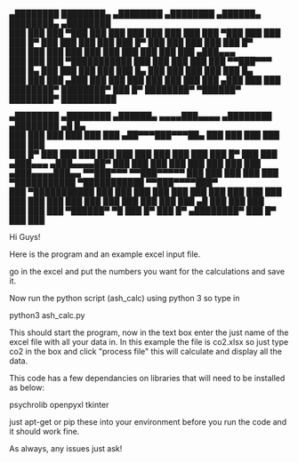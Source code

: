 
 ▄████████ ████████▄     ▄████████       ▄████████  ▄██████▄  ████████▄     ▄████████              
███    ███ ███   ▀███   ███    ███      ███    ███ ███    ███ ███   ▀███   ███    ███              
███    █▀  ███    ███   ███    ███      ███    █▀  ███    ███ ███    ███   ███    █▀               
███        ███    ███   ███    ███      ███        ███    ███ ███    ███  ▄███▄▄▄                  
███        ███    ███ ▀███████████      ███        ███    ███ ███    ███ ▀▀███▀▀▀                  
███    █▄  ███    ███   ███    ███      ███    █▄  ███    ███ ███    ███   ███    █▄               
███    ███ ███   ▄███   ███    ███      ███    ███ ███    ███ ███   ▄███   ███    ███              
████████▀  ████████▀    ███    █▀       ████████▀   ▀██████▀  ████████▀    ██████████              
                                                                                                   
   ▄████████    ▄████████  ▄██████▄    ▄▄▄▄███▄▄▄▄           ▄████████    ▄████████    ▄█    █▄    
  ███    ███   ███    ███ ███    ███ ▄██▀▀▀███▀▀▀██▄        ███    ███   ███    ███   ███    ███   
  ███    █▀    ███    ███ ███    ███ ███   ███   ███        ███    ███   ███    █▀    ███    ███   
 ▄███▄▄▄      ▄███▄▄▄▄██▀ ███    ███ ███   ███   ███        ███    ███   ███         ▄███▄▄▄▄███▄▄ 
▀▀███▀▀▀     ▀▀███▀▀▀▀▀   ███    ███ ███   ███   ███      ▀███████████ ▀███████████ ▀▀███▀▀▀▀███▀  
  ███        ▀███████████ ███    ███ ███   ███   ███        ███    ███          ███   ███    ███   
  ███          ███    ███ ███    ███ ███   ███   ███        ███    ███    ▄█    ███   ███    ███   
  ███          ███    ███  ▀██████▀   ▀█   ███   █▀         ███    █▀   ▄████████▀    ███    █▀    
               ███    ███                                                                          


Hi Guys! 

Here is the program and an example excel input file.

go in the excel and put the numbers you want for the calculations and save it.

Now run the python script (ash_calc) using python 3 so type in

python3 ash_calc.py

This should start the program, now in the text box enter the just name of the excel file with all your data in.
In this example the file is co2.xlsx so just type co2 in the box and click "process file" this will calculate and display all the data.

This code has a few dependancies on libraries that will need to be installed as below:

psychrolib
openpyxl
tkinter 

just apt-get or pip these into your environment before you run the code and it should work fine.

As always, any issues just ask!
